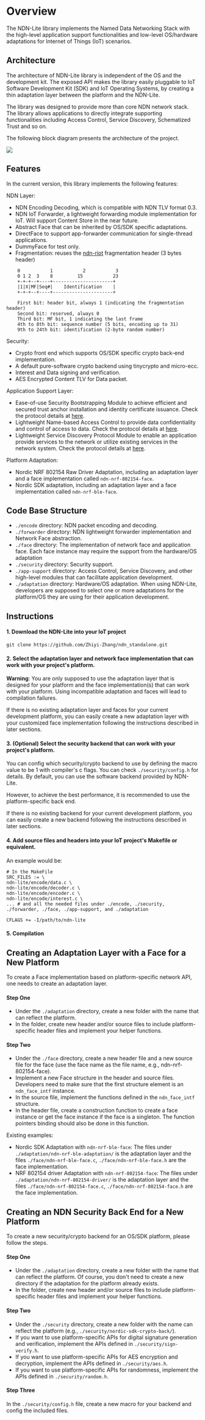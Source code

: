 Overview
============

The NDN-Lite library implements the Named Data Networking Stack with the high-level application support functionalities and low-level OS/hardware adaptations for Internet of Things (IoT) scenarios.


Architecture
------------

The architecture of NDN-Lite library is independent of the OS and the development kit.
The exposed API makes the library easily pluggable to IoT Software Development Kit (SDK) and IoT Operating Systems, by creating a thin adaptation layer between the platform and the NDN-Lite.

The library was designed to provide more than core NDN network stack.
The library allows applications to directly integrate supporting functionalities including Access Control, Service Discovery, Schematized Trust and so on.

The following block diagram presents the architecture of the project.

![](https://github.com/Zhiyi-Zhang/ndn_standalone/wiki/iot-framework.jpg)


Features
--------

In the current version, this library implements the following features:

NDN Layer:
* NDN Encoding Decoding, which is compatible with NDN TLV format 0.3.
* NDN IoT Forwarder, a lightweight forwarding module implementation for IoT. Will support Content Store in the near future.
* Abstract Face that can be inherited by OS/SDK specific adaptations.
* DirectFace to support app-forwarder communication for single-thread applications.
* DummyFace for test only.
* Fragmentation: reuses the [ndn-riot](https://github.com/named-data-iot/ndn-riot) fragmentation header (3 bytes header)
```
    0           1           2           3
    0 1 2  3    8         15           23
    +-+-+--+----+----------------------+
    |1|X|MF|Seq#|    Identification    |
    +-+-+--+----+----------------------+
 
    First bit: header bit, always 1 (indicating the fragmentation header)
    Second bit: reserved, always 0
    Third bit: MF bit, 1 indicating the last frame
    4th to 8th bit: sequence number (5 bits, encoding up to 31)
    9th to 24th bit: identification (2-byte random number)
```

Security:
* Crypto front end which supports OS/SDK specific crypto back-end implementation.
* A default pure-software crypto backend using tinycrypto and micro-ecc.
* Interest and Data signing and verification.
* AES Encrypted Content TLV for Data packet.

Application Support Layer:
* Ease-of-use Security Bootstrapping Module to achieve efficient and secured trust anchor installation and identity certificate issuance. Check the protocol details at [here](https://github.com/named-data-iot/ndn-lite/wiki/Security-Bootstrapping).
* Lightweight Name-based Access Control to provide data confidentiality and control of access to data. Check the protocol details at [here](https://github.com/named-data-iot/ndn-lite/wiki/Access-Control).
* Lightweight Service Discovery Protocol Module to enable an application provide services to the network or utilize existing services in the network system. Check the protocol details at [here](https://github.com/named-data-iot/ndn-lite/wiki/Service-Discovery).

Platform Adaptation:
* Nordic NRF 802154 Raw Driver Adaptation, including an adaptation layer and a face implementation called `ndn-nrf-802154-face`.
* Nordic SDK adaptation, including an adaptation layer and a face implementation called `ndn-nrf-ble-face`.

Code Base Structure
-----------------

* `./encode` directory: NDN packet encoding and decoding.
* `./forwarder` directory: NDN lightweight forwarder implementation and Network Face abstraction.
* `./face` directory: The implementation of network face and application face. Each face instance may require the support from the hardware/OS adaptation
* `./security` directory: Security support.
* `./app-support` directory: Access Control, Service Discovery, and other high-level modules that can facilitate application development.
* `./adaptation` directory: Hardware/OS adaptation. When using NDN-Lite, developers are supposed to select one or more adaptations for the platform/OS they are using for their application development.


Instructions
------------


#### 1. Download the NDN-Lite into your IoT project
```
git clone https://github.com/Zhiyi-Zhang/ndn_standalone.git
```

#### 2. Select the adaptation layer and network face implementation that can work with your project's platform.

**Warning**: You are only supposed to use the adaptation layer that is designed for your platform and the face implementation(s) that can work with your platform. Using incompatible adaptation and faces will lead to compilation failures.

If there is no existing adaptation layer and faces for your current development platform, you can easily create a new adaptation layer with your customized face implementation following the instructions described in later sections.

#### 3. (Optional) Select the security backend that can work with your project's platform.

You can config which security/crypto backend to use by defining the macro value to be 1 with compiler's c flags.
You can check `./security/config.h` for details.
By default, you can use the software backend provided by NDN-Lite.

However, to achieve the best performance, it is recommended to use the platform-specific back end.

If there is no existing backend for your current development platform, you can easily create a new backend following the instructions described in later sections.

#### 4. Add source files and headers into your IoT project's Makefile or equivalent.
An example would be:
```
# In the MakeFile
SRC_FILES := \
ndn-lite/encode/data.c \
ndn-lite/encode/decoder.c \
ndn-lite/encode/encoder.c \
ndn-lite/encode/interest.c \
... # and all the needed files under ./encode, ./security, ./forwarder, ./face, ./app-support, and ./adaptation

CFLAGS += -I/path/to/ndn-lite
```

#### 5. Compilation



Creating an Adaptation Layer with a Face for a New Platform
---------------------------------------------

To create a Face implementation based on platform-specific network API, one needs to create an adaptation layer.

#### Step One
* Under the `./adaptation` directory, create a new folder with the name that can reflect the platform.
* In the folder, create new header and/or source files to include platform-specific header files and implement your helper functions.

#### Step Two
* Under the `./face` directory, create a new header file and a new source file for the face (use the face name as the file name, e.g., ndn-nrf-802154-face).
* Implement a new Face structure in the header and source files. Developers need to make sure that the first structure element is an `ndn_face_intf` instance.
* In the source file, implement the functions defined in the `ndn_face_intf` structure.
* In the header file, create a construction function to create a face instance or get the face instance if the face is a singleton. The function pointers binding should also be done in this function.

Existing examples:
* Nordic SDK Adaptation with `ndn-nrf-ble-face`: The files under `./adaptation/ndn-nrf-ble-adaptation/` is the adaptation layer and the files `./face/ndn-nrf-ble-face.c`, `./face/ndn-nrf-ble-face.h` are the face implementation.
* NRF 802154 driver Adaptation with `ndn-nrf-802154-face`: The files under `./adaptation/ndn-nrf-802154-driver/` is the adaptation layer and the files `./face/ndn-nrf-802154-face.c`, `./face/ndn-nrf-802154-face.h` are the face implementation.


Creating an NDN Security Back End for a New Platform
---------------------------------------------

To create a new security/crypto backend for an OS/SDK platform, please follow the steps.

#### Step One
* Under the `./adaptation` directory, create a new folder with the name that can reflect the platform.
Of course, you don't need to create a new directory if the adaptation for the platform already exists.
* In the folder, create new header and/or source files to include platform-specific header files and implement your helper functions.

#### Step Two
* Under the `./security` directory, create a new folder with the name can reflect the platform (e.g., `./security/nordic-sdk-crypto-back/`).
* If you want to use platform-specific APIs for digital signature generation and verification, implement the APIs defined in `./security/sign-verify.h`.
* If you want to use platform-specific APIs for AES encryption and decryption, implement the APIs defined in `./security/aes.h`.
* If you want to use platform-specific APIs for randomness, implement the APIs defined in `./security/random.h`.


#### Step Three

In the `./security/config.h` file, create a new macro for your backend and config the included files.
